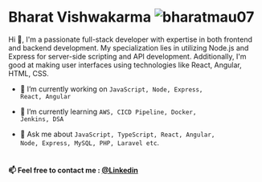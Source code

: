 <h1>Bharat Vishwakarma <img src="https://komarev.com/ghpvc/?username=bharatmau07&label=Profile%20views&color=0e75b6&style=flat" alt="bharatmau07" /> </h1>
<p>Hi 👋, I'm a passionate full-stack developer with expertise in both frontend and backend development. My specialization lies in utilizing Node.js and Express for server-side scripting and API development. Additionally, I'm good at making user interfaces using technologies like React, Angular, HTML, CSS.</p>

- 🔭 I’m currently working on <code>JavaScript, Node, Express, React, Angular</code>

- 🌱 I’m currently learning <code>AWS, CICD Pipeline, Docker, Jenkins, DSA</code>

- 💬 Ask me about <code>JavaScript, TypeScript, React, Angular, Node, Express, MySQL, PHP, Laravel etc</code>.
<br><br>

<h4 align="left">📫 Feel free to contact me : <a href="https://www.linkedin.com/in/bharat-vishwakarma-494b71156/" target="_blank">@Linkedin</a></h4>
